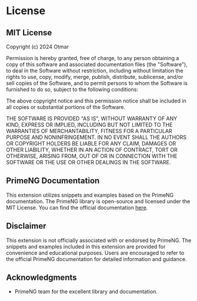 # License

## MIT License

Copyright (c) 2024 Otmar

Permission is hereby granted, free of charge, to any person obtaining a copy
of this software and associated documentation files (the "Software"), to deal
in the Software without restriction, including without limitation the rights
to use, copy, modify, merge, publish, distribute, sublicense, and/or sell
copies of the Software, and to permit persons to whom the Software is
furnished to do so, subject to the following conditions:

The above copyright notice and this permission notice shall be included in all
copies or substantial portions of the Software.

THE SOFTWARE IS PROVIDED "AS IS", WITHOUT WARRANTY OF ANY KIND, EXPRESS OR
IMPLIED, INCLUDING BUT NOT LIMITED TO THE WARRANTIES OF MERCHANTABILITY,
FITNESS FOR A PARTICULAR PURPOSE AND NONINFRINGEMENT. IN NO EVENT SHALL THE
AUTHORS OR COPYRIGHT HOLDERS BE LIABLE FOR ANY CLAIM, DAMAGES OR OTHER
LIABILITY, WHETHER IN AN ACTION OF CONTRACT, TORT OR OTHERWISE, ARISING FROM,
OUT OF OR IN CONNECTION WITH THE SOFTWARE OR THE USE OR OTHER DEALINGS IN THE
SOFTWARE.

## PrimeNG Documentation

This extension utilizes snippets and examples based on the PrimeNG documentation. The PrimeNG library is open-source and licensed under the MIT License. You can find the official documentation [here](https://www.primefaces.org/primeng/showcase/#/).

## Disclaimer

This extension is not officially associated with or endorsed by PrimeNG. The snippets and examples included in this extension are provided for convenience and educational purposes. Users are encouraged to refer to the official PrimeNG documentation for detailed information and guidance.

## Acknowledgments

- PrimeNG team for the excellent library and documentation.
